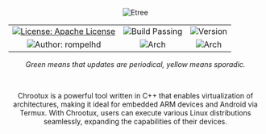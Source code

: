 <p align="center">
    <img src= "https://github.com/rompelhd/Chrootux/assets/75935831/00e4077b-55d9-4a21-abf5-062d98b65045" alt="Etree"
</p>

<table align="center">
  <tr>
    <td align="center">
      <a href="https://apache.org/licenses/LICENSE-2.0.txt"><img src="https://img.shields.io/badge/License-Apache%20License%20-green.svg" alt="License: Apache License"></a>
    </td>
    <td align="center">
      <img src="https://img.shields.io/badge/Build-Passing-green" alt="Build Passing">
    </td>
    <td align="center">
      <img src="https://img.shields.io/badge/Version-v0.3.7-blue" alt="Version">
    </td>
  </tr>
  <tr>
    <td align="center">
      <img src="https://img.shields.io/badge/Author-rompelhd-red" alt="Author: rompelhd">
    </td>
    <td align="center">
      <img src="https://img.shields.io/badge/Arch-arm64%20%7C%20x86--64%20%7C%20termux64-green?style=flat&labelColor=gray" alt="Arch">
    </td>
    <td align="center">
      <img src="https://img.shields.io/badge/Arch-armhf%20%7C%20i386%20%7C%20termuxhf-yellow?style=flat&labelColor=gray" alt="Arch">
    </td>
  </tr>
</table>

<p align="center">
    <i>Green means that updates are periodical, yellow means sporadic.</i>
</p>

<br/>

<p align="center">
    Chrootux is a powerful tool written in C++ that enables virtualization of architectures, making it ideal for embedded ARM devices and Android via Termux. With Chrootux, users can execute various Linux distributions seamlessly, expanding the capabilities of their devices.
</p>
